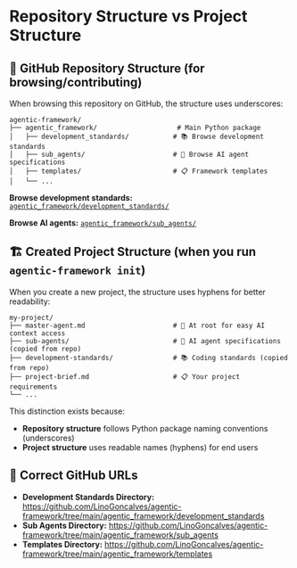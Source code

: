 # Repository Structure vs Project Structure

## 📂 GitHub Repository Structure (for browsing/contributing)

When browsing this repository on GitHub, the structure uses underscores:

```
agentic-framework/
├── agentic_framework/                    # Main Python package
│   ├── development_standards/           # 📚 Browse development standards
│   ├── sub_agents/                      # 🤖 Browse AI agent specifications  
│   ├── templates/                       # 📋 Framework templates
│   └── ...
```

**Browse development standards:** [`agentic_framework/development_standards/`](agentic_framework/development_standards/)

**Browse AI agents:** [`agentic_framework/sub_agents/`](agentic_framework/sub_agents/)

## 🏗️ Created Project Structure (when you run `agentic-framework init`)

When you create a new project, the structure uses hyphens for better readability:

```
my-project/
├── master-agent.md                      # 🎯 At root for easy AI context access
├── sub-agents/                          # 🤖 AI agent specifications (copied from repo)
├── development-standards/               # 📚 Coding standards (copied from repo)
├── project-brief.md                     # 📋 Your project requirements
└── ...
```

This distinction exists because:
- **Repository structure** follows Python package naming conventions (underscores)
- **Project structure** uses readable names (hyphens) for end users

## 🔗 Correct GitHub URLs

- **Development Standards Directory:** https://github.com/LinoGoncalves/agentic-framework/tree/main/agentic_framework/development_standards
- **Sub Agents Directory:** https://github.com/LinoGoncalves/agentic-framework/tree/main/agentic_framework/sub_agents
- **Templates Directory:** https://github.com/LinoGoncalves/agentic-framework/tree/main/agentic_framework/templates